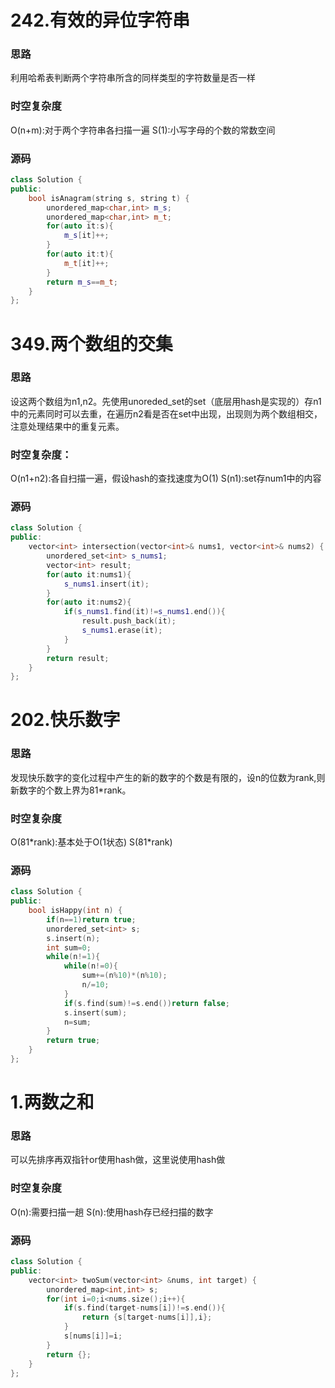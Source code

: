 # 242.有效的异位字符串
### 思路
利用哈希表判断两个字符串所含的同样类型的字符数量是否一样
### 时空复杂度
O(n+m):对于两个字符串各扫描一遍
S(1):小写字母的个数的常数空间
### 源码
```C++
class Solution {  
public:  
    bool isAnagram(string s, string t) {  
        unordered_map<char,int> m_s;  
        unordered_map<char,int> m_t;  
        for(auto it:s){  
            m_s[it]++;  
        }  
        for(auto it:t){  
            m_t[it]++;  
        }  
        return m_s==m_t;  
    }  
};
```

# 349.两个数组的交集
### 思路
设这两个数组为n1,n2。先使用unoreded_set的set（底层用hash是实现的）存n1中的元素同时可以去重，在遍历n2看是否在set中出现，出现则为两个数组相交，注意处理结果中的重复元素。
### 时空复杂度：
O(n1+n2):各自扫描一遍，假设hash的查找速度为O(1)
S(n1):set存num1中的内容
### 源码
```C++
class Solution {  
public:  
    vector<int> intersection(vector<int>& nums1, vector<int>& nums2) {  
        unordered_set<int> s_nums1;  
        vector<int> result;  
        for(auto it:nums1){  
            s_nums1.insert(it);  
        }  
        for(auto it:nums2){  
            if(s_nums1.find(it)!=s_nums1.end()){  
                result.push_back(it);  
                s_nums1.erase(it);  
            }  
        }  
        return result;  
    }  
};
```

# 202.快乐数字
### 思路
发现快乐数字的变化过程中产生的新的数字的个数是有限的，设n的位数为rank,则新数字的个数上界为81\*rank。
### 时空复杂度
O(81\*rank):基本处于O(1状态)
S(81\*rank)
### 源码
```C++
class Solution {  
public:  
    bool isHappy(int n) {  
        if(n==1)return true;  
        unordered_set<int> s;  
        s.insert(n);  
        int sum=0;  
        while(n!=1){  
            while(n!=0){  
                sum+=(n%10)*(n%10);  
                n/=10;  
            }  
            if(s.find(sum)!=s.end())return false;  
            s.insert(sum);  
            n=sum;  
        }  
        return true;  
    }  
};
```

# 1.两数之和
### 思路
可以先排序再双指针or使用hash做，这里说使用hash做
### 时空复杂度
O(n):需要扫描一趟
S(n):使用hash存已经扫描的数字
### 源码
```C++
class Solution {  
public:  
    vector<int> twoSum(vector<int> &nums, int target) {  
        unordered_map<int,int> s;  
        for(int i=0;i<nums.size();i++){  
            if(s.find(target-nums[i])!=s.end()){  
                return {s[target-nums[i]],i};  
            }  
            s[nums[i]]=i;  
        }  
        return {};  
    }  
};
```